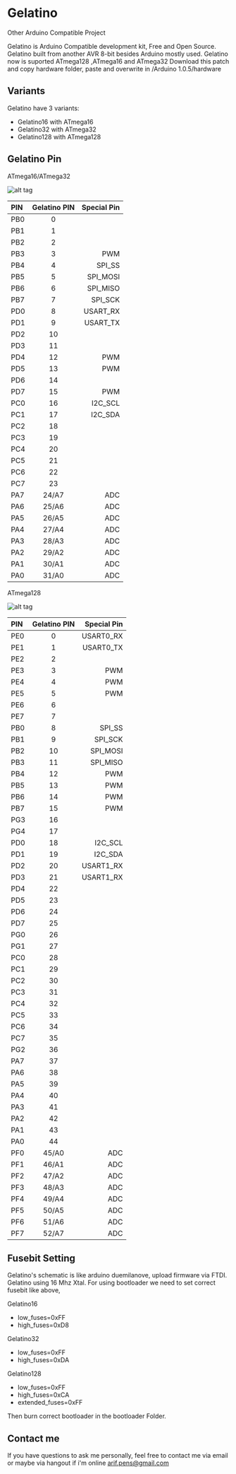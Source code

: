 # Gelatino #

Other Arduino Compatible Project

Gelatino is Arduino Compatible development kit, Free and Open Source. 
Gelatino built from another AVR 8-bit besides Arduino mostly used. 
Gelatino now is suported ATmega128 ,ATmega16 and ATmega32
Download this patch and copy hardware folder, paste and overwrite in /Arduino 1.0.5/hardware

## Variants ##

Gelatino have 3 variants:
- Gelatino16 with ATmega16
- Gelatino32 with ATmega32
- Gelatino128 with ATmega128

## Gelatino Pin ##

ATmega16/ATmega32

![alt tag](http://imageshack.us/a/img856/2953/fn6o.jpg)

PIN	|Gelatino PIN	|Special Pin
:-- | :--: 			| --:
PB0	|0				|
PB1	|1				|
PB2	|2				|
PB3	|3				|PWM|
PB4	|4				|SPI_SS|
PB5	|5				|SPI_MOSI|
PB6	|6				|SPI_MISO|
PB7	|7				|SPI_SCK|
PD0	|8				|USART_RX|
PD1	|9				|USART_TX|
PD2	|10				|
PD3	|11				|
PD4	|12				|PWM|
PD5	|13				|PWM|
PD6	|14				|
PD7	|15				|PWM
PC0	|16				|I2C_SCL
PC1	|17				|I2C_SDA
PC2	|18				|
PC3	|19				|
PC4	|20				|
PC5	|21				|
PC6	|22				|
PC7	|23				|
PA7	|24/A7			|ADC
PA6	|25/A6			|ADC
PA5	|26/A5			|ADC
PA4	|27/A4			|ADC
PA3	|28/A3			|ADC
PA2	|29/A2			|ADC
PA1	|30/A1			|ADC
PA0	|31/A0			|ADC

ATmega128

![alt tag](http://img69.imageshack.us/img69/1520/tanh.jpg)

PIN	|Gelatino PIN	|Special Pin
:-- | :--: 			| --:
PE0	|0				|USART0_RX
PE1	|1				|USART0_TX
PE2	|2				|
PE3	|3				|PWM
PE4	|4				|PWM
PE5	|5				|PWM
PE6	|6				|
PE7	|7				|
PB0	|8				|SPI_SS
PB1	|9				|SPI_SCK
PB2	|10				|SPI_MOSI
PB3	|11				|SPI_MISO
PB4	|12				|PWM
PB5	|13				|PWM
PB6	|14				|PWM
PB7	|15				|PWM
PG3	|16				|
PG4	|17				|
PD0	|18				|I2C_SCL
PD1	|19				|I2C_SDA
PD2	|20				|USART1_RX
PD3	|21				|USART1_RX
PD4	|22				|
PD5	|23				|
PD6	|24				|
PD7	|25				|
PG0	|26				|
PG1	|27				|
PC0	|28				|
PC1	|29				|
PC2	|30				|
PC3	|31				|
PC4	|32				|
PC5	|33				|
PC6	|34				|
PC7	|35				|
PG2	|36				|
PA7	|37				|
PA6	|38				|
PA5	|39				|
PA4	|40				|
PA3	|41				|
PA2	|42				|
PA1	|43				|
PA0	|44				|
PF0	|45/A0			|ADC
PF1	|46/A1			|ADC
PF2	|47/A2			|ADC
PF3	|48/A3			|ADC
PF4	|49/A4			|ADC
PF5	|50/A5			|ADC
PF6	|51/A6			|ADC
PF7	|52/A7			|ADC

## Fusebit Setting ##

Gelatino's schematic is like arduino duemilanove, upload firmware via FTDI. Gelatino using 16 Mhz Xtal. 
For using bootloader we need to set correct fusebit like above,

Gelatino16
- low_fuses=0xFF
- high_fuses=0xD8

Gelatino32
- low_fuses=0xFF
- high_fuses=0xDA

Gelatino128
- low_fuses=0xFF
- high_fuses=0xCA
- extended_fuses=0xFF

Then burn correct bootloader in the bootloader Folder.

## Contact me ##

If you have questions to ask me personally, feel free to contact me via email or maybe via hangout if i'm online
arif.pens@gmail.com
